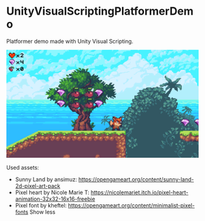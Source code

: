 # UnityVisualScriptingPlatformerDemo

Platformer demo made with Unity Visual Scripting.

![Image](ReadmeAssets/Thumbnail.png)

Used assets:
- Sunny Land by ansimuz: https://opengameart.org/content/sunny-land-2d-pixel-art-pack
- Pixel heart by Nicole Marie T: https://nicolemariet.itch.io/pixel-heart-animation-32x32-16x16-freebie
- Pixel font by kheftel: https://opengameart.org/content/minimalist-pixel-fonts
Show less
